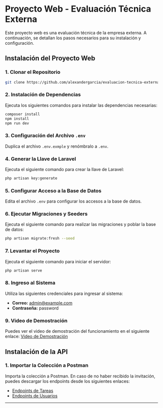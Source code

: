 # Proyecto Web - Evaluación Técnica Externa

Este proyecto web es una evaluación técnica de la empresa externa. A continuación, se detallan los pasos necesarios para su instalación y configuración.

## Instalación del Proyecto Web

### 1. Clonar el Repositorio
```bash
git clone https://github.com/alexandergarcia/evaluacion-tecnica-externa.git
```

### 2. Instalación de Dependencias
Ejecuta los siguientes comandos para instalar las dependencias necesarias:
```bash
composer install
npm install 
npm run dev
```

### 3. Configuración del Archivo `.env`
Duplica el archivo `.env.exmple` y renómbralo a `.env`.

### 4. Generar la Llave de Laravel
Ejecuta el siguiente comando para crear la llave de Laravel:
```bash
php artisan key:generate
```

### 5. Configurar Acceso a la Base de Datos
Edita el archivo `.env` para configurar los accesos a la base de datos.

### 6. Ejecutar Migraciones y Seeders
Ejecuta el siguiente comando para realizar las migraciones y poblar la base de datos:
```bash
php artisan migrate:fresh --seed
```

### 7. Levantar el Proyecto
Ejecuta el siguiente comando para iniciar el servidor:
```bash
php artisan serve
```

### 8. Ingreso al Sistema
Utiliza las siguientes credenciales para ingresar al sistema:
- **Correo:** admin@example.com
- **Contraseña:** password

### 9. Video de Demostración
Puedes ver el video de demostración del funcionamiento en el siguiente enlace:
[Video de Demostración](https://youtu.be/ylfNfwOGhrM)

## Instalación de la API

### 1. Importar la Colección a Postman
Importa la colección a Postman. En caso de no haber recibido la invitación, puedes descargar los endpoints desde los siguientes enlaces:
- [Endpoints de Tareas](https://github.com/alexandergarcia/evaluacion-tecnica-externa/blob/main/public/endpoints-api/tasks.postman_collection.json)
- [Endpoints de Usuarios](https://github.com/alexandergarcia/evaluacion-tecnica-externa/blob/main/public/endpoints-api/users.postman_collection.json)

---
